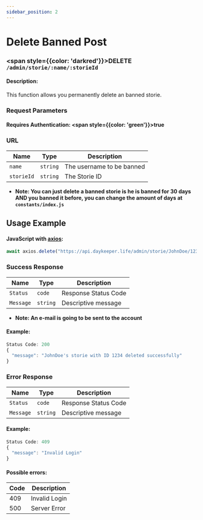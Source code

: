 ```yaml
---
sidebar_position: 2
---
```


# Delete Banned Post

### <span style={{color: 'darkred'}}>DELETE</span> `/admin/storie/:name/:storieId`

#### Description:

This function allows you permanently delete an banned storie.

### Request Parameters

#### Requires Authentication: <span style={{color: 'green'}}>true</span>

### URL

| Name       | Type     | Description               |
| ---------- | -------- | ------------------------- |
| `name`     | `string` | The username to be banned |
| `storieId` | `string` | The Storie ID             |

- <strong>Note: You can just delete a banned storie is he is banned for 30 days AND you banned it before, you can change the amount of days at `constants/index.js`</strong>

## Usage Example

#### JavaScript with <a href="https://axios-http.com/docs/intro">axios</a>:

```javascript
await axios.delete("https://api.daykeeper.life/admin/storie/JohnDoe/1234")
```

### Success Response

| Name      | Type     | Description          |
| --------- | -------- | -------------------- |
| `Status`  | `code`   | Response Status Code |
| `Message` | `string` | Descriptive message  |

- <strong>Note: An e-mail is going to be sent to the account</strong>

#### Example:

```javascript
Status Code: 200
{
  "message": "JohnDoe's storie with ID 1234 deleted successfully"
}
```

### Error Response

| Name      | Type     | Description          |
| --------- | -------- | -------------------- |
| `Status`  | `code`   | Response Status Code |
| `Message` | `string` | Descriptive message  |

#### Example:

```javascript
Status Code: 409
{
  "message": "Invalid Login"
}
```

#### Possible errors:

| Code | Description   |
| ---- | ------------- |
| 409  | Invalid Login |
| 500  | Server Error  |
